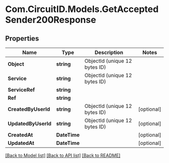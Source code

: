 
# Com.CircuitID.Models.GetAcceptedSender200Response

## Properties

Name | Type | Description | Notes
------------ | ------------- | ------------- | -------------
**Object** | **string** | ObjectId (unique 12 bytes ID) | 
**Service** | **string** | ObjectId (unique 12 bytes ID) | 
**ServiceRef** | **string** |  | 
**Ref** | **string** |  | 
**CreatedByUserId** | **string** | ObjectId (unique 12 bytes ID) | [optional] 
**UpdatedByUserId** | **string** | ObjectId (unique 12 bytes ID) | [optional] 
**CreatedAt** | **DateTime** |  | [optional] 
**UpdatedAt** | **DateTime** |  | [optional] 

[[Back to Model list]](../README.md#documentation-for-models)
[[Back to API list]](../README.md#documentation-for-api-endpoints)
[[Back to README]](../README.md)

